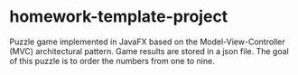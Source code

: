 homework-template-project
=========================

Puzzle game implemented in JavaFX based on the Model-View-Controller (MVC) architectural pattern.
Game results are stored in a json file.
The goal of this puzzle is to order the numbers from one to nine.

